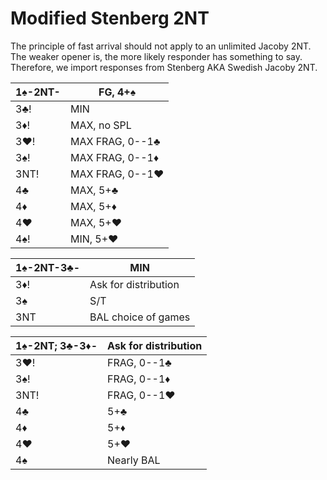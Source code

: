 # Modified Stenberg 2NT

The principle of fast arrival should not apply to an unlimited Jacoby 2NT.
The weaker opener is, the more likely responder has something to say.
Therefore, we import responses from Stenberg AKA Swedish Jacoby 2NT.

| 1♠-2NT- | FG, 4+♠ |
|---------|---------|
| 3♣!     | MIN
| 3♦!     | MAX, no SPL
| 3♥!     | MAX FRAG, 0--1♣
| 3♠!     | MAX FRAG, 0--1♦
| 3NT!    | MAX FRAG, 0--1♥
| 4♣      | MAX, 5+♣
| 4♦      | MAX, 5+♦
| 4♥      | MAX, 5+♥
| 4♠!     | MIN, 5+♥

| 1♠-2NT-3♣- | MIN |
|------------|-----|
| 3♦!        | Ask for distribution
| 3♠         | S/T
| 3NT        | BAL choice of games

| 1♠-2NT; 3♣-3♦- | Ask for distribution |
|----------------|----------------------|
| 3♥!            | FRAG, 0--1♣          |
| 3♠!            | FRAG, 0--1♦          |
| 3NT!           | FRAG, 0--1♥          |
| 4♣             | 5+♣                  |
| 4♦             | 5+♦                  |
| 4♥             | 5+♥                  |
| 4♠             | Nearly BAL           |